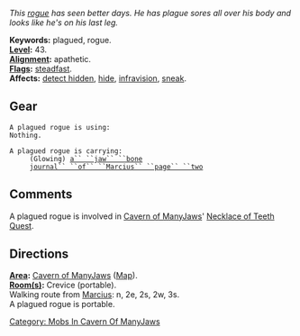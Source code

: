 *This [rogue](:Category:_Rogues.md "wikilink") has seen better days. He
has plague sores all over his body and looks like he's on his last leg.*

**Keywords:** plagued, rogue.  
**[Level](Level.md "wikilink"):** 43.  
**[Alignment](Alignment.md "wikilink"):** apathetic.  
**[Flags](:Category:_Mob_Types.md "wikilink"):**
[steadfast](Sentinel_Mobs.md "wikilink").  
**Affects:** [detect hidden](Detect_Hidden.md "wikilink"),
[hide](Hide.md "wikilink"), [infravision](Infravision.md "wikilink"),
[sneak](Sneak.md "wikilink").  

## Gear

`A plagued rogue is using:`  
`Nothing.`

`A plagued rogue is carrying:`  
`     (Glowing) `[`a`` ``jaw`` ``bone`](Jaw_Bone.md "wikilink")  
`     `[`journal`` ``of`` ``Marcius`` ``page`` ``two`](Journal_Of_Marcius_Page_Two.md "wikilink")

## Comments

A plagued rogue is involved in [Cavern of
ManyJaws](:Category:_Cavern_Of_ManyJaws.md "wikilink")' [Necklace of
Teeth Quest](Necklace_Of_Teeth_Quest.md "wikilink").

## Directions

**[Area](:Category:_Areas.md "wikilink"):** [Cavern of
ManyJaws](:Category:_Cavern_Of_ManyJaws.md "wikilink")
([Map](Cavern_Of_ManyJaws_Map.md "wikilink")).  
**[Room(s)](:Category:_Rooms.md "wikilink"):** Crevice (portable).  
Walking route from [Marcius](Marcius_The_Historian.md "wikilink"): n,
2e, 2s, 2w, 3s.  
A plagued rogue is portable.  

[Category: Mobs In Cavern Of
ManyJaws](Category:_Mobs_In_Cavern_Of_ManyJaws "wikilink")
